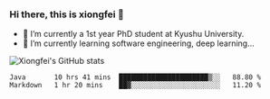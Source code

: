 ### Hi there, this is xiongfei 👋


- 🔭 I’m currently a 1st year PhD student at Kyushu University.
- 🌱 I’m currently learning software engineering, deep learning...

<!--
**Toma62299781/Toma62299781** is a ✨ _special_ ✨ repository because its `README.md` (this file) appears on your GitHub profile.
Here are some ideas to get you started:
-->

![Xiongfei's GitHub stats](https://github-readme-stats.vercel.app/api?username=Toma62299781)

<!--START_SECTION:waka-->
```text
Java       10 hrs 41 mins  ██████████████████████▒░░   88.80 % 
Markdown   1 hr 20 mins    ██▓░░░░░░░░░░░░░░░░░░░░░░   11.20 % 
```
<!--END_SECTION:waka-->

